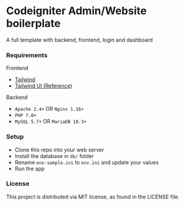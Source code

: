 # Codeigniter Admin/Website boilerplate

A full template with backend, frontend, login and dashboard

### Requirements

Frontend

- [Tailwind](https://tailwindcss.com/docs)
- [Tailwind UI (Reference)](https://tailwindui.com/components)

Backend

- `Apache 2.4+` OR `Nginx 1.16+`
- `PHP 7.0+`
- `MySQL 5.7+` OR `MariaDB 10.3+`

### Setup

- Clone this repo into your web server
- Install the database in `db/` folder
- Rename `env-sample.ini` to `env.ini` and update your values
- Run the app

### License

This project is distributed via MIT license, as found in the LICENSE file.
